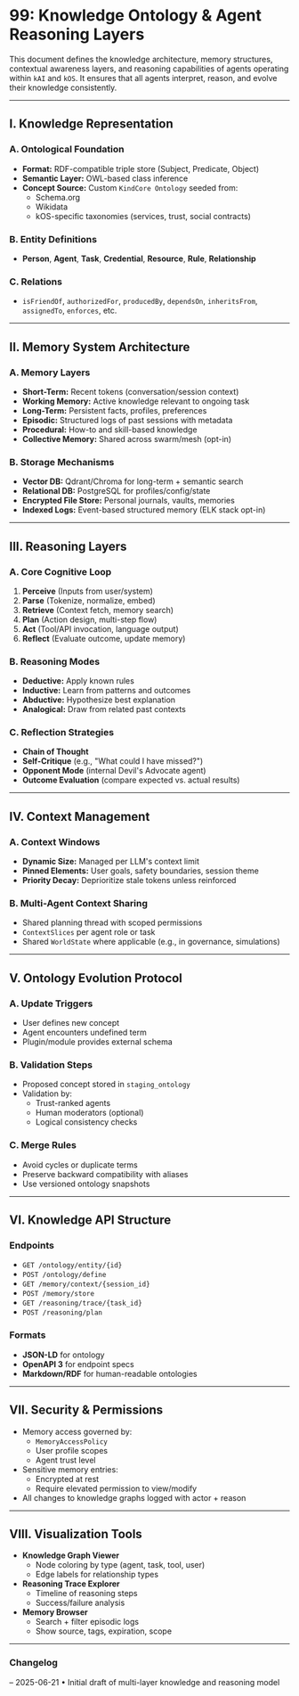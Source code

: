 # 99: Knowledge Ontology & Agent Reasoning Layers

This document defines the knowledge architecture, memory structures, contextual awareness layers, and reasoning capabilities of agents operating within `kAI` and `kOS`. It ensures that all agents interpret, reason, and evolve their knowledge consistently.

---

## I. Knowledge Representation

### A. Ontological Foundation
- **Format:** RDF-compatible triple store (Subject, Predicate, Object)
- **Semantic Layer:** OWL-based class inference
- **Concept Source:** Custom `KindCore Ontology` seeded from:
  - Schema.org
  - Wikidata
  - kOS-specific taxonomies (services, trust, social contracts)

### B. Entity Definitions
- **Person**, **Agent**, **Task**, **Credential**, **Resource**, **Rule**, **Relationship**

### C. Relations
- `isFriendOf`, `authorizedFor`, `producedBy`, `dependsOn`, `inheritsFrom`, `assignedTo`, `enforces`, etc.

---

## II. Memory System Architecture

### A. Memory Layers
- **Short-Term:** Recent tokens (conversation/session context)
- **Working Memory:** Active knowledge relevant to ongoing task
- **Long-Term:** Persistent facts, profiles, preferences
- **Episodic:** Structured logs of past sessions with metadata
- **Procedural:** How-to and skill-based knowledge
- **Collective Memory:** Shared across swarm/mesh (opt-in)

### B. Storage Mechanisms
- **Vector DB:** Qdrant/Chroma for long-term + semantic search
- **Relational DB:** PostgreSQL for profiles/config/state
- **Encrypted File Store:** Personal journals, vaults, memories
- **Indexed Logs:** Event-based structured memory (ELK stack opt-in)

---

## III. Reasoning Layers

### A. Core Cognitive Loop
1. **Perceive** (Inputs from user/system)
2. **Parse** (Tokenize, normalize, embed)
3. **Retrieve** (Context fetch, memory search)
4. **Plan** (Action design, multi-step flow)
5. **Act** (Tool/API invocation, language output)
6. **Reflect** (Evaluate outcome, update memory)

### B. Reasoning Modes
- **Deductive:** Apply known rules
- **Inductive:** Learn from patterns and outcomes
- **Abductive:** Hypothesize best explanation
- **Analogical:** Draw from related past contexts

### C. Reflection Strategies
- **Chain of Thought**
- **Self-Critique** (e.g., "What could I have missed?")
- **Opponent Mode** (internal Devil's Advocate agent)
- **Outcome Evaluation** (compare expected vs. actual results)

---

## IV. Context Management

### A. Context Windows
- **Dynamic Size:** Managed per LLM's context limit
- **Pinned Elements:** User goals, safety boundaries, session theme
- **Priority Decay:** Deprioritize stale tokens unless reinforced

### B. Multi-Agent Context Sharing
- Shared planning thread with scoped permissions
- `ContextSlices` per agent role or task
- Shared `WorldState` where applicable (e.g., in governance, simulations)

---

## V. Ontology Evolution Protocol

### A. Update Triggers
- User defines new concept
- Agent encounters undefined term
- Plugin/module provides external schema

### B. Validation Steps
- Proposed concept stored in `staging_ontology`
- Validation by:
  - Trust-ranked agents
  - Human moderators (optional)
  - Logical consistency checks

### C. Merge Rules
- Avoid cycles or duplicate terms
- Preserve backward compatibility with aliases
- Use versioned ontology snapshots

---

## VI. Knowledge API Structure

### Endpoints
- `GET /ontology/entity/{id}`
- `POST /ontology/define`
- `GET /memory/context/{session_id}`
- `POST /memory/store`
- `GET /reasoning/trace/{task_id}`
- `POST /reasoning/plan`

### Formats
- **JSON-LD** for ontology
- **OpenAPI 3** for endpoint specs
- **Markdown/RDF** for human-readable ontologies

---

## VII. Security & Permissions

- Memory access governed by:
  - `MemoryAccessPolicy`
  - User profile scopes
  - Agent trust level
- Sensitive memory entries:
  - Encrypted at rest
  - Require elevated permission to view/modify
- All changes to knowledge graphs logged with actor + reason

---

## VIII. Visualization Tools

- **Knowledge Graph Viewer**
  - Node coloring by type (agent, task, tool, user)
  - Edge labels for relationship types
- **Reasoning Trace Explorer**
  - Timeline of reasoning steps
  - Success/failure analysis
- **Memory Browser**
  - Search + filter episodic logs
  - Show source, tags, expiration, scope

---

### Changelog
– 2025-06-21 • Initial draft of multi-layer knowledge and reasoning model

